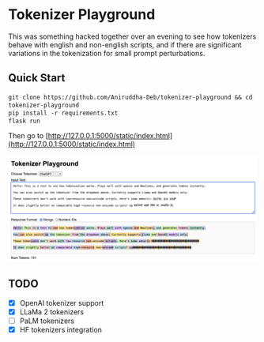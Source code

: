 # Tokenizer Playground

This was something hacked together over an evening to see how tokenizers
behave with english and non-english scripts, and if there are significant 
variations in the tokenization for small prompt perturbations.

## Quick Start

```
git clone https://github.com/Aniruddha-Deb/tokenizer-playground && cd tokenizer-playground
pip install -r requirements.txt
flask run
```

Then go to [http://127.0.0.1:5000/static/index.html](http://127.0.0.1:5000/static/index.html)

![demo](ghimg/demo.png)

## TODO

- [X] OpenAI tokenizer support
- [X] LLaMa 2 tokenizers
- [ ] PaLM tokenizers
- [X] HF tokenizers integration
